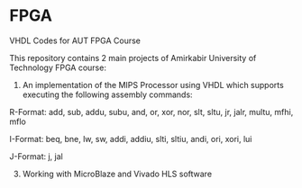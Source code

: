 # FPGA
VHDL Codes for AUT FPGA Course

This repository contains 2 main projects of Amirkabir University of Technology FPGA course:

1. An implementation of the MIPS Processor using VHDL which supports executing the following assembly commands:

R-Format: add, sub, addu, subu, and, or, xor, nor, slt, sltu, jr, jalr, multu, mfhi, mflo

I-Format: beq, bne, lw, sw, addi, addiu, slti, sltiu, andi, ori, xori, lui

J-Format: j, jal

3. Working with MicroBlaze and Vivado HLS software
